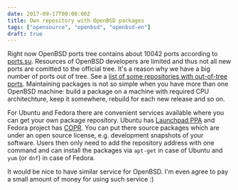 ```yaml
---
date: 2017-09-17T00:00:00Z
title: Own repository with OpenBSD packages
tags: ["opensource", "openbsd", "openbsd-en"]
draft: true
---
```


Right now OpenBSD ports tree contains about 10042 ports according to
[ports.su](http://ports.su/). Resources of OpenBSD developers are limited and
thus not all new ports are comitted to the official tree. It's a reason why we
have a big number of ports out of tree. See a [list of some repositories with
out-of-tree ports](https://github.com/ligurio/openbsd-wip/#see-also).
Maintaining packages is not so simple when you have more than one OpenBSD
machine: build a package on a machine with required CPU architechture, keep it
somewhere, rebuild for each new release and so on.

For Ubuntu and Fedora there are convenient services available where you can get
your own package repository. Ubuntu has [Launchpad
PPA](https://help.launchpad.net/Packaging/PPA) and Fedora project has
[COPR](https://docs.pagure.org/copr.copr/user_documentation.html).  You can put
there source packages which are under an open source license, e.g.  development
snapshots of your software. Users then only need to add the repository address
with one command and can install the packages via ```apt-get``` in case of
Ubuntu and ```yum``` (or ```dnf```)  in case of Fedora.

It would be nice to have similar service for OpenBSD. I'm even agree to pay a
small amount of money for using such service :)
